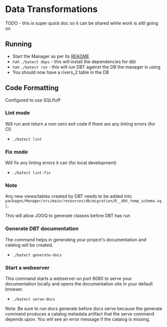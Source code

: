 # Data Transformations

TODO - this is super quick doc so it can be shared while work is sitll going on

## Running

* Start the Manager as per its [README](../Manager/README.md)
* run `./batect deps` - this will install the dependencies for dbt
* run `./batect run` - this will run DBT against the DB the manager is using
* You should now have a rivers_2 table in the DB

## Code Formatting

Configured to use SQLfluff

### Lint mode

Will run and return a non-zero exit code if there are any linting errors (for CI) 

* `./batect lint`

### Fix mode

Will fix any linting errors it can (for local development)

* `./batect lint-fix`

### Note

Any new views/tables created by DBT needs to be added into
`packages/Manager/src/main/resources/db/migration/R__dbt_temp_schema.sql`.

This will allow JOOQ to generate classes before DBT has run

### Generate DBT documentation

The command helps in generating your project's documentation and catelog will be created.

* `./batect generate-docs`

### Start a webserver
This command starts a webserver on port 8080 to serve your documentation locally and opens the documentation site in your default browser.

* `./batect serve-docs`

Note: Be sure to run docs generate before docs serve because the generate command produces a catalog metadata artifact that the serve command depends upon. 
You will see an error message if the catalog is missing.